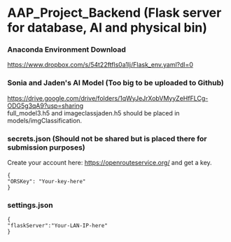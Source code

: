 # AAP_Project_Backend (Flask server for database, AI and physical bin)

### Anaconda Environment Download
https://www.dropbox.com/s/54t22ftfls0a1lj/Flask_env.yaml?dl=0

### Sonia and Jaden's AI Model (Too big to be uploaded to Github)
https://drive.google.com/drive/folders/1qWyJeJrXobVMyyZeHfFLCg-ODG5g3qA9?usp=sharing
<br>
full_model3.h5 and imageclassjaden.h5 should be placed in models/imgClassification.

### secrets.json (Should not be shared but is placed there for submission purposes)
Create your account here: https://openrouteservice.org/ and get a key.
```
{
"ORSKey": "Your-key-here"
}
```

### settings.json
```
{
"flaskServer":"Your-LAN-IP-here"
}
```
